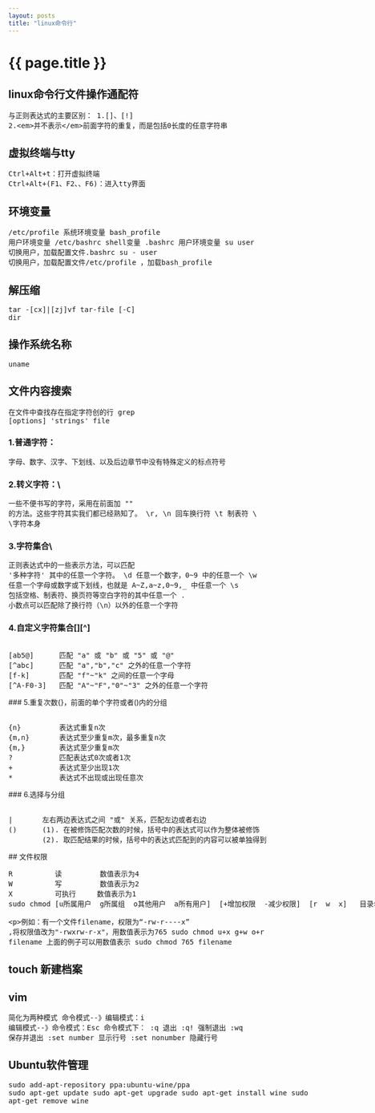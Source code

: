 ```yaml
---
layout: posts
title: "linux命令行"
---
```

# {{ page.title }}
## linux命令行文件操作通配符
<xmp class="my_xmp_class">与正则表达式的主要区别：
1.[]、[!]
2.*并不表示*前面字符的重复，而是包括0长度的任意字符串</xmp>
## 虚拟终端与tty
<xmp class="my_xmp_class">Ctrl+Alt+t：打开虚拟终端
Ctrl+Alt+(F1、F2、、F6)：进入tty界面</xmp>
## 环境变量
<xmp class="my_xmp_class">/etc/profile    系统环境变量
bash_profile    用户环境变量
/etc/bashrc     shell变量
.bashrc         用户环境变量
su user         切换用户，加载配置文件.bashrc
su - user       切换用户，加载配置文件/etc/profile ，加载bash_profile</xmp>
## 解压缩
<xmp class="my_xmp_class">tar -[cx]|[zj]vf tar-file [-C] dir</xmp>
## 操作系统名称
<xmp class="my_xmp_class">uname</xmp>
## 文件内容搜索
<xmp class="my_xmp_class">在文件中查找存在指定字符创的行
grep [options] 'strings' file</xmp>
### 1.普通字符：
<xmp class="my_xmp_class">字母、数字、汉字、下划线、以及后边章节中没有特殊定义的标点符号</xmp>
### 2.转义字符：\
<xmp class="my_xmp_class">一些不便书写的字符，采用在前面加 "\" 的方法。这些字符其实我们都已经熟知了。
\r, \n  回车换行符
\t      制表符
\\      \字符本身</xmp>
### 3.字符集合\
<xmp class="my_xmp_class">正则表达式中的一些表示方法，可以匹配 '多种字符' 其中的任意一个字符。
\d      任意一个数字，0~9 中的任意一个
\w      任意一个字母或数字或下划线，也就是 A~Z,a~z,0~9,_ 中任意一个
\s      包括空格、制表符、换页符等空白字符的其中任意一个
\.      小数点可以匹配除了换行符（\n）以外的任意一个字符</xmp>
### 4.自定义字符集合[][^]
<xmp class="my_xmp_class">
[ab5@]      匹配 "a" 或 "b" 或 "5" 或 "@" 
[^abc]      匹配 "a","b","c" 之外的任意一个字符
[f-k]       匹配 "f"~"k" 之间的任意一个字母
[^A-F0-3]   匹配 "A"~"F","0"~"3" 之外的任意一个字符</xmp>
### 5.重复次数{}，前面的单个字符或者()内的分组
<xmp class="my_xmp_class">
{n}         表达式重复n次
{m,n}       表达式至少重复m次，最多重复n次
{m,}        表达式至少重复m次
?           匹配表达式0次或者1次
+           表达式至少出现1次
*           表达式不出现或出现任意次</xmp>
### 6.选择与分组
<xmp class="my_xmp_class">
|       左右两边表达式之间 "或" 关系，匹配左边或者右边
()      (1). 在被修饰匹配次数的时候，括号中的表达式可以作为整体被修饰
        (2). 取匹配结果的时候，括号中的表达式匹配到的内容可以被单独得到</xmp>
## 文件权限
<xmp class="my_xmp_class">R          读         数值表示为4
W          写         数值表示为2
X          可执行     数值表示为1
sudo chmod [u所属用户  g所属组  o其他用户  a所有用户]  [+增加权限  -减少权限]  [r  w  x]   目录名 

例如：有一个文件filename，权限为“-rw-r----x” ,将权限值改为"-rwxrw-r-x"，用数值表示为765
sudo chmod u+x g+w o+r  filename
上面的例子可以用数值表示
sudo chmod 765 filename</xmp>
## touch 新建档案
## vim
<xmp class="my_xmp_class">简化为两种模式
命令模式--》编辑模式：i
编辑模式--》命令模式：Esc
命令模式下：
:q              退出
:q!             强制退出
:wq             保存并退出
:set number     显示行号
:set nonumber   隐藏行号</xmp>
## Ubuntu软件管理
<xmp class="my_xmp_class">sudo add-apt-repository ppa:ubuntu-wine/ppa
sudo apt-get update
sudo apt-get upgrade
sudo apt-get install wine
sudo apt-get remove wine</xmp>
